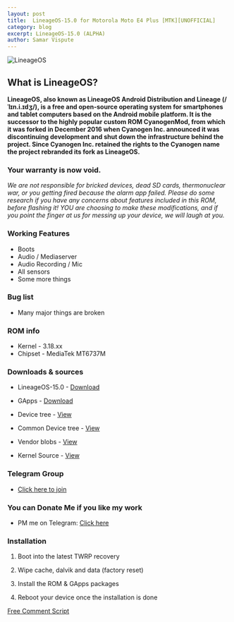 ```yaml
---
layout: post
title:  LineageOS-15.0 for Motorola Moto E4 Plus [MTK][UNOFFICIAL]
category: blog
excerpt: LineageOS-15.0 (ALPHA)
author: Samar Vispute
---
```


![LineageOS](http://samarv-121.github.io/images/lineageos.png)

## What is LineageOS?
**LineageOS, also known as LineageOS Android Distribution and Lineage (/ˈlɪn.i.ɪdʒ/), is a free and open-source operating system for smartphones and tablet computers
based on the Android mobile platform. It is the successor to the highly popular custom ROM CyanogenMod, from which it was forked in December 2016 when Cyanogen Inc.
announced it was discontinuing development and shut down the infrastructure behind the project. Since Cyanogen Inc. retained the rights to the Cyanogen name the project rebranded its fork as LineageOS.**

### Your warranty is now void.
_We are not responsible for bricked devices, dead SD cards, thermonuclear war, or you getting fired because the alarm app failed.
Please do some research if you have any concerns about features included in this ROM, before flashing it!
YOU are choosing to make these modifications, and if you point the finger at us for messing up your device, we will laugh at you._

### Working Features 
* Boots
* Audio / Mediaserver
* Audio Recording / Mic
* All sensors
* Some more things

### Bug list
* Many major things are broken

### ROM info
* Kernel - 3.18.xx
* Chipset - MediaTek MT6737M

### Downloads & sources
* LineageOS-15.0 - [Download](https://androidfilehost.com/?fid=746010030569958997)
* GApps - [Download](http://opengapps.org/?download=true&arch=arm&api=8.1&variant=nano)

* Device tree - [View](https://github.com/LineageOS-MediaTek/android_device_motorola_nicklaus)
* Common Device tree - [View](https://github.com/LineageOS-MediaTek/android_device_mediatek_mt6737-common)
* Vendor blobs - [View](https://github.com/LineageOS-MediaTek/proprietary_vendor_motorola)
* Kernel Source - [View](https://github.com/SamarV-121/android_kernel_motorola_nicklaus)

### Telegram Group
* [Click here to join](https://web.telegram.org/#/im?p=@moto_e4_plus)

### You can Donate Me if you like my work
* PM me on Telegram: [Click here](https://web.telegram.org/#/im?p=@SamarV121)

### Installation
1) Boot into the latest TWRP recovery

2) Wipe cache, dalvik and data (factory reset)

3) Install the ROM & GApps packages

4) Reboot your device once the installation is done

<!-- Begin Comments JavaScript Code --><script type="text/javascript" async>function ajaxpath_5b504428f1cab(url){return window.location.href == '' ? url : url.replace('&s=','&s=' + escape(window.location.href));}(function(){document.write('<div id="fcs_div_5b504428f1cab"><a title="free comment script" href="http://www.freecommentscript.com">&nbsp;&nbsp;<b>Free HTML User Comments</b>...</a></div>');fcs_5b504428f1cab=document.createElement('script');fcs_5b504428f1cab.type="text/javascript";fcs_5b504428f1cab.src=ajaxpath_5b504428f1cab((document.location.protocol=="https:"?"https:":"http:")+"//www.freecommentscript.com/GetComments2.php?p=5b504428f1cab&s=#!5b504428f1cab");setTimeout("document.getElementById('fcs_div_5b504428f1cab').appendChild(fcs_5b504428f1cab)",1);})();</script><noscript><div><a href="http://www.freecommentscript.com" title="free html user comment box">Free Comment Script</a></div></noscript><!-- End Comments JavaScript Code -->
